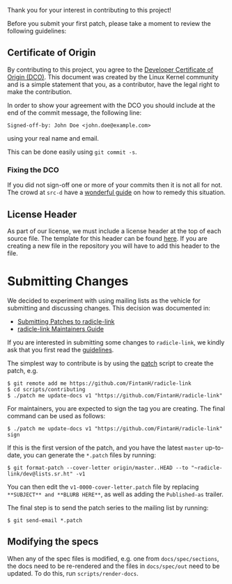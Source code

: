 Thank you for your interest in contributing to this project!

Before you submit your first patch, please take a moment to review the following
guidelines:

## Certificate of Origin

By contributing to this project, you agree to the [Developer Certificate of
Origin (DCO)][dco]. This document was created by the Linux Kernel community
and is a simple statement that you, as a contributor, have the legal right to
make the contribution.

In order to show your agreement with the DCO you should include at the end of
the commit message, the following line:

    Signed-off-by: John Doe <john.doe@example.com>

using your real name and email.

This can be done easily using `git commit -s`.

### Fixing the DCO

If you did not sign-off one or more of your commits then it is not all for not.
The crowd at `src-d` have a [wonderful guide][fixing-dco] on how to remedy this
situation.

## License Header

As part of our license, we must include a license header at the top of each
source file. The template for this header can be found [here][header-template].
If you are creating a new file in the repository you will have to add this
header to the file.

# Submitting Changes

We decided to experiment with using mailing lists as the vehicle for
submitting and discussing changes. This decision was documented in:

* [Submitting Patches to radicle-link][submit-patch]
* [radicle-link Maintainers Guide][maintainers-guide]

If you are interested in submitting some changes to `radicle-link`, we
kindly ask that you first read the [guidelines][submit-patch].

The simplest way to contribute is by using the [patch] script to
create the patch, e.g.

```
$ git remote add me https://github.com/FintanH/radicle-link
$ cd scripts/contributing
$ ./patch me update-docs v1 "https://github.com/FintanH/radicle-link"
```

For maintainers, you are expected to sign the tag you are
creating. The final command can be used as follows:

```
$ ./patch me update-docs v1 "https://github.com/FintanH/radicle-link" sign
```

If this is the first version of the patch, and you have the latest
`master` up-to-date, you can generate the `*.patch` files by running:

```
$ git format-patch --cover-letter origin/master..HEAD --to "~radicle-link/dev@lists.sr.ht" -v1
```

You can then edit the `v1-0000-cover-letter.patch` file by replacing
`**SUBJECT** and **BLURB HERE**`, as well as adding the
`Published-as` trailer.

The final step is to send the patch series to the mailing list by
running:

```
$ git send-email *.patch
```

## Modifying the specs

When any of the spec files is modified, e.g. one from `docs/spec/sections`,
the docs need to be re-rendered and the files in `docs/spec/out` need to be
updated. To do this, run `scripts/render-docs`.

[dco]: ./DCO
[fixing-dco]: https://docs.github.com/en/free-pro-team@latest/github/building-a-strong-community/creating-a-pull-request-template-for-your-repository
[header-template]: ./.license-header-template
[maintainers-guide]: https://github.com/radicle-dev/radicle-link/blob/master/docs/maintainers-guide.adoc
[patch]: ./scripts/contributing/patch
[submit-patch]: https://github.com/radicle-dev/radicle-link/blob/master/docs/submitting-patches.adoc
